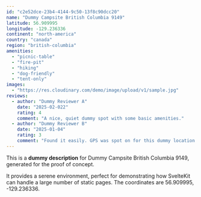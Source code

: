 ```yaml
---
id: "c2e52dce-23b4-4144-9c50-13f8c90dcc20"
name: "Dummy Campsite British Columbia 9149"
latitude: 56.909995
longitude: -129.236336
continent: "north-america"
country: "canada"
region: "british-columbia"
amenities:
  - "picnic-table"
  - "fire-pit"
  - "hiking"
  - "dog-friendly"
  - "tent-only"
images:
  - "https://res.cloudinary.com/demo/image/upload/v1/sample.jpg"
reviews:
  - author: "Dummy Reviewer A"
    date: "2025-02-022"
    rating: 4
    comment: "A nice, quiet dummy spot with some basic amenities."
  - author: "Dummy Reviewer B"
    date: "2025-01-04"
    rating: 3
    comment: "Found it easily. GPS was spot on for this dummy location."
---
```


This is a **dummy description** for Dummy Campsite British Columbia 9149, generated for the proof of concept.

It provides a serene environment, perfect for demonstrating how SvelteKit can handle a large number of static pages. The coordinates are 56.909995, -129.236336.
